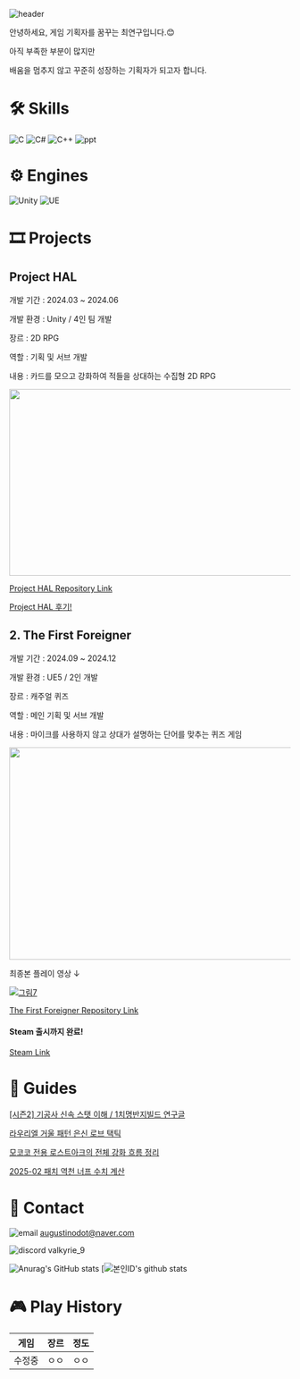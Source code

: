 ![header](https://capsule-render.vercel.app/api?type=waving&color=auto&height=300&section=header&text=%20PORTFOLIO🔨&fontSize=70&animation=fadeIn)

안녕하세요, 게임 기획자를 꿈꾸는 최연구입니다.😊

아직 부족한 부분이 많지만

배움을 멈추지 않고 꾸준히 성장하는 기획자가 되고자 합니다.

# 🛠 Skills

![C](https://img.shields.io/badge/C-A8B9CC?style=flat-square&logo=C&logoColor=white) ![C#](https://img.shields.io/badge/C%23-512BD4?style=flat-square&logo=Csharp&logoColor=white) ![C++](https://img.shields.io/badge/C++-00599C?style=flat-square&logo=cplusplus&logoColor=white) ![ppt](https://img.shields.io/badge/PowerPoint-FF6372?style=flat-square&logo=microsoftpowerpoint&logoColor=red)
# ⚙ Engines

![Unity](https://img.shields.io/badge/Unity-DDDDDD?style=flat-square&logo=unity&logoColor=black) ![UE](https://img.shields.io/badge/Unreal%20Engine-0E1128?style=flat-square&logo=unrealengine&logoColor=white)

# 🎞 Projects

## Project HAL
개발 기간 : 2024.03 ~ 2024.06

개발 환경 : Unity / 4인 팀 개발

장르 : 2D RPG

역할 : 기획 및 서브 개발

내용 : 카드를 모으고 강화하여 적들을 상대하는 수집형 2D RPG

<img src="https://github.com/user-attachments/assets/b555282a-7e10-48f0-96dd-989e0d2cdcf7" width="600" height="334"/>

[Project HAL Repository Link](https://github.com/Yeon-Goo/Project-HAL)

[Project HAL 후기!](https://velog.io/@valkyrie/HAL-프로젝트를-진행하며-느낀-점)

## 2. The First Foreigner

개발 기간 : 2024.09 ~ 2024.12

개발 환경 : UE5 / 2인 개발

장르 : 캐주얼 퀴즈

역할 : 메인 기획 및 서브 개발

내용 : 마이크를 사용하지 않고 상대가 설명하는 단어를 맞추는 퀴즈 게임

<img src="https://github.com/user-attachments/assets/8d67fa45-59f3-4ac0-9aa2-ed86f64ddd90" width="600" height="380"/>

최종본 플레이 영상 ↓

[![그림7](https://github.com/user-attachments/assets/39ed992e-39ee-4fb9-9c11-9e7a5594972f)](https://youtu.be/AIy8zwr5r8M)

[The First Foreigner Repository Link](https://github.com/Yeon-Goo/Project_S)

#### Steam 출시까지 완료!

[Steam Link](https://store.steampowered.com/app/3634090/The_First_Foreigner/)

# 🧩 Guides

[[시즌2] 기공사 신속 스탯 이해 / 1치명반지빌드 연구글](https://www.inven.co.kr/board/lostark/5344/110658?p=4&my=chuchu)

[라우리엘 거울 패턴 은신 로브 택틱](https://www.inven.co.kr/board/lostark/4821/87776)

[모코코 전용 로스트아크의 전체 강화 흐름 정리](https://www.inven.co.kr/board/lostark/4821/98610)

[2025-02 패치 역천 너프 수치 계산](https://www.inven.co.kr/board/lostark/5344/123768)

# 📢 Contact

![email](https://img.shields.io/badge/-999999?style=flat-square&logo=gmail&logoColor=##EA4335) augustinodot@naver.com

![discord](https://img.shields.io/badge/-000000?style=flat-square&logo=discord&logoColor=#5865F2) valkyrie_9


![Anurag's GitHub stats](https://github-readme-stats.vercel.app/api?username=Yeon-Goo&show_icons=true&theme=radical) [![본인ID's github stats](https://github-readme-stats.vercel.app/api/top-langs/?username=Yeon-Goo&show_icons=true&hide_border=true&title_color=004386&icon_color=004386&layout=compact)

# 🎮 Play History

|게임|장르|정도|
|---------|---|---|
|수정중|ㅇㅇ|ㅇㅇ|
